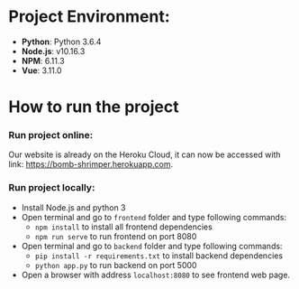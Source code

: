 # Project Environment:
- **Python**: Python 3.6.4
- **Node.js**: v10.16.3
- **NPM**: 6.11.3
- **Vue**: 3.11.0

# How to run the project
### Run project online:
Our website is already on the Heroku Cloud, it can now be accessed with link: https://bomb-shrimper.herokuapp.com.

### Run project locally:
- Install Node.js and python 3
- Open terminal and go to ```frontend``` folder and type following commands:
	- ```npm install``` to install all frontend dependencies
	- ```npm run serve``` to run frontend on port 8080
- Open terminal and go to ```backend``` folder and type following commands:
	- ```pip install -r requirements.txt``` to install backend dependencies
	- ```python app.py``` to run backend on port 5000
- Open a browser with address ```localhost:8080``` to see frontend web page.
